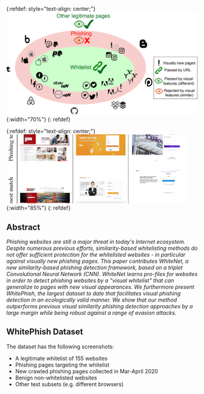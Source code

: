 {:refdef: style="text-align: center;"}
![teaser](images/teaser.PNG){:width="70%"}
{: refdef}

{:refdef: style="text-align: center;"}
![teaser](images/sample2.gif){:width="85%"}
{: refdef}

## Abstract

*Phishing websites are still a major threat in today's Internet ecosystem. Despite numerous previous efforts, similarity-based whitelisting methods do not offer sufficient protection for the whitelisted websites - in particular against visually new phishing pages. This paper contributes WhiteNet, a new similarity-based phishing detection framework, based on a triplet Convolutional Neural Network (CNN). WhiteNet learns pro-files for websites in order to detect phishing websites by a "visual whitelist" that can generalize to pages with new visual appearances. We furthermore present WhitePhish, the largest dataset to date that facilitates visual phishing detection in an ecologically valid manner. We show that our method outperforms previous visual similarity phishing detection approaches by a large margin while being robust against a range of evasion attacks.*

## WhitePhish Dataset
The dataset has the following screenshots:

* A legitimate whitelist of 155 websites
* Phishing pages targeting the whitelist
* New crawled phishing pages collected in Mar-April 2020
* Benign non-whitelisted websites
* Other test subsets (e.g. different browsers)
